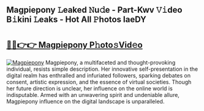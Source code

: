 ## Magpiepony 𝙻eaked 𝙽u𝚍e - Part-Kwv 𝚅𝚒deo B𝚒kini 𝙻eaks - Hot All 𝙿hotos IaeDY

# <h2><a href="http://ld2frf.urlbe.top/?page=Magpiepony">🔗🔗👉👉 Magpiepony P𝚑oto𝚜Vid𝚎o</a></h2>

[![Magpiepony](https://i.imgur.com/eBuTRDB.gif)](http://ld2frf.urlbe.top/?page=Magpiepony)
Magpiepony, a multifaceted and thought-provoking individual, resists simple description. Her innovative self-presentation in the digital realm has enthralled and infuriated followers, sparking debates on consent, artistic expression, and the essence of virtual societies. Though her future direction is unclear, her influence on the online world is indisputable. Armed with an unwavering spirit and undeniable allure, Magpiepony influence on the digital landscape is unparalleled.

